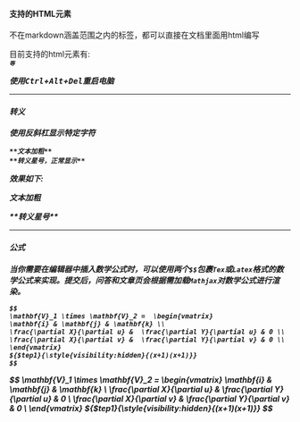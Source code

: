 #### 支持的HTML元素

不在markdown涵盖范围之内的标签，都可以直接在文档里面用html编写

目前支持的html元素有:<kbd><b><i><em><sup><sub><br>等

使用<kbd>Ctrl</kbd>+<kbd>Alt</kbd>+<kbd>Del</kbd>重启电脑

---

####  转义

使用反斜杠显示特定字符

```
**文本加粗**
**转义星号，正常显示**
```

效果如下:

**文本加粗**

\*\*转义星号\*\*

---

#### 公式

当你需要在编辑器中插入数学公式时，可以使用两个`$$`包裹`Tex`或`Latex`格式的数学公式来实现。提交后，问答和文章页会根据需加载`Mathjax`对数学公式进行渲染。

	$$
	\mathbf{V}_1 \times \mathbf{V}_2 =  \begin{vmatrix} 
	\mathbf{i} & \mathbf{j} & \mathbf{k} \\
	\frac{\partial X}{\partial u} &  \frac{\partial Y}{\partial u} & 0 \\
	\frac{\partial X}{\partial v} &  \frac{\partial Y}{\partial v} & 0 \\
	\end{vmatrix}
	${$tep1}{\style{visibility:hidden}{(x+1)(x+1)}}
	$$
$$
\mathbf{V}_1 \times \mathbf{V}_2 =  \begin{vmatrix} 
\mathbf{i} & \mathbf{j} & \mathbf{k} \\
\frac{\partial X}{\partial u} &  \frac{\partial Y}{\partial u} & 0 \\
\frac{\partial X}{\partial v} &  \frac{\partial Y}{\partial v} & 0 \\
\end{vmatrix}
${$tep1}{\style{visibility:hidden}{(x+1)(x+1)}}
$$



